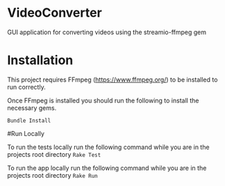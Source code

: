 # VideoConverter
GUI application for converting videos using the streamio-ffmpeg gem

# Installation
This project requires FFmpeg (https://www.ffmpeg.org/) to be installed to run correctly.

Once FFmpeg is installed you should run the following to install the necessary gems.

```Bundle Install```

#Run Locally

To run the tests locally run the following command while you are in the projects root directory
```Rake Test```

To run the app locally run the following command while you are in the projects root directory
```Rake Run```
